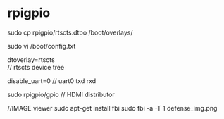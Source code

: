 # rpigpio

sudo cp rpigpio/rtscts.dtbo /boot/overlays/

sudo vi /boot/config.txt 

dtoverlay=rtscts  
// rtscts device tree

disable_uart=0 
// uart0 txd rxd 



sudo rpigpio/gpio // HDMI distributor

//IMAGE viewer
sudo apt-get install fbi
sudo fbi -a -T 1 defense_img.png
